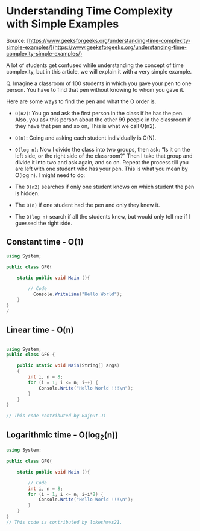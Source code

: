 # Understanding Time Complexity with Simple Examples

Source: [https://www.geeksforgeeks.org/understanding-time-complexity-simple-examples/](https://www.geeksforgeeks.org/understanding-time-complexity-simple-examples/)

A lot of students get confused while understanding the concept of time complexity, but in this article, we will explain it with a very simple example.

Q. Imagine a classroom of 100 students in which you gave your pen to one person. You have to find that pen without knowing to whom you gave it.

Here are some ways to find the pen and what the O order is.

- `O(n2)`: You go and ask the first person in the class if he has the pen. Also, you ask this person about the other 99 people in the classroom if they have that pen and so on,
  This is what we call O(n2).
- `O(n)`: Going and asking each student individually is O(N).
- `O(log n)`: Now I divide the class into two groups, then ask: “Is it on the left side, or the right side of the classroom?” Then I take that group and divide it into two and ask again, and so on. Repeat the process till you are left with one student who has your pen. This is what you mean by O(log n).
  I might need to do:

- The `O(n2)` searches if only one student knows on which student the pen is hidden.
- The `O(n)` if one student had the pen and only they knew it.
- The `O(log n)` search if all the students knew, but would only tell me if I guessed the right side.

## Constant time - O(1)

```cs
using System;

public class GFG{

    static public void Main (){

        // Code
          Console.WriteLine("Hello World");
    }
}
/
```

## Linear time - O(n)

```cs

using System;
public class GFG {

    public static void Main(String[] args)
    {
        int i, n = 8;
        for (i = 1; i <= n; i++) {
            Console.Write("Hello World !!!\n");
        }
    }
}

// This code contributed by Rajput-Ji
```

## Logarithmic time - O(log<sub>2</sub>(n))

```cs
using System;

public class GFG{

    static public void Main (){

        // Code
        int i, n = 8;
        for (i = 1; i <= n; i=i*2) {
            Console.Write("Hello World !!!\n");
        }
    }
}
// This code is contributed by lokeshmvs21.
```
